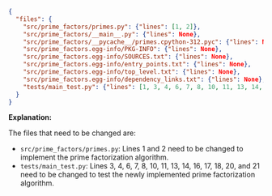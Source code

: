 ```json
{
  "files": {
    "src/prime_factors/primes.py": {"lines": [1, 2]},
    "src/prime_factors/__main__.py": {"lines": None},
    "src/prime_factors/__pycache__/primes.cpython-312.pyc": {"lines": None},
    "src/prime_factors.egg-info/PKG-INFO": {"lines": None},
    "src/prime_factors.egg-info/SOURCES.txt": {"lines": None},
    "src/prime_factors.egg-info/entry_points.txt": {"lines": None},
    "src/prime_factors.egg-info/top_level.txt": {"lines": None},
    "src/prime_factors.egg-info/dependency_links.txt": {"lines": None},
    "tests/main_test.py": {"lines": [1, 3, 4, 6, 7, 8, 10, 11, 13, 14, 16, 17, 18, 20, 21]}
  }
}
```

**Explanation:**

The files that need to be changed are:

* `src/prime_factors/primes.py`: Lines 1 and 2 need to be changed to implement the prime factorization algorithm.
* `tests/main_test.py`: Lines 3, 4, 6, 7, 8, 10, 11, 13, 14, 16, 17, 18, 20, and 21 need to be changed to test the newly implemented prime factorization algorithm.
